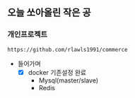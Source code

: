 ## 오늘 쏘아올린 작은 공

### 개인프로젝트
    https://github.com/rlawls1991/commerce
- 들어가며
    - [X] docker 기존설정 완료
      - Mysql(master/slave)
      - Redis
